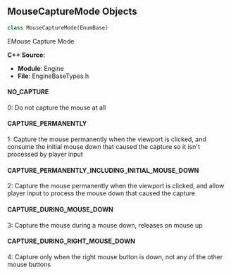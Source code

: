 ## MouseCaptureMode Objects

```python
class MouseCaptureMode(EnumBase)
```

EMouse Capture Mode

**C++ Source:**

- **Module**: Engine
- **File**: EngineBaseTypes.h

<a id="unreal.MouseCaptureMode.NO_CAPTURE"></a>

#### NO_CAPTURE

0: Do not capture the mouse at all

<a id="unreal.MouseCaptureMode.CAPTURE_PERMANENTLY"></a>

#### CAPTURE_PERMANENTLY

1: Capture the mouse permanently when the viewport is clicked, and consume the initial mouse down that caused the capture so it isn't processed by player input

<a id="unreal.MouseCaptureMode.CAPTURE_PERMANENTLY_INCLUDING_INITIAL_MOUSE_DOWN"></a>

#### CAPTURE_PERMANENTLY_INCLUDING_INITIAL_MOUSE_DOWN

2: Capture the mouse permanently when the viewport is clicked, and allow player input to process the mouse down that caused the capture

<a id="unreal.MouseCaptureMode.CAPTURE_DURING_MOUSE_DOWN"></a>

#### CAPTURE_DURING_MOUSE_DOWN

3: Capture the mouse during a mouse down, releases on mouse up

<a id="unreal.MouseCaptureMode.CAPTURE_DURING_RIGHT_MOUSE_DOWN"></a>

#### CAPTURE_DURING_RIGHT_MOUSE_DOWN

4: Capture only when the right mouse button is down, not any of the other mouse buttons

<a id="unreal.SuggestProjVelocityTraceOption"></a>
